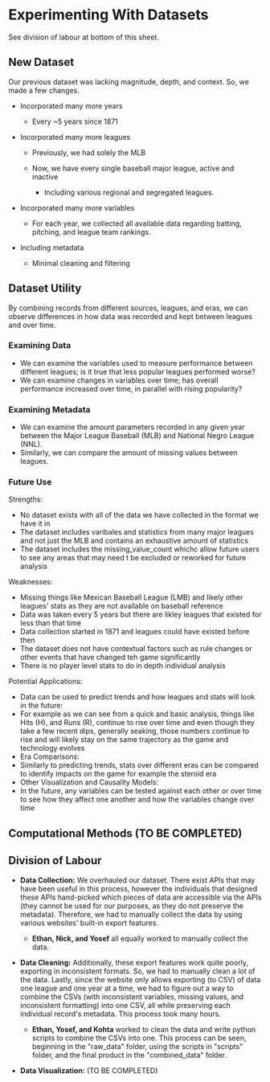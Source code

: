 # Experimenting With Datasets

See division of labour at bottom of this sheet.

## New Dataset

Our previous dataset was lacking magnitude, depth, and context. So, we made a few changes.

- Incorporated many more years

    - Every ~5 years since 1871

- Incorporated many more leagues

    - Previously, we had solely the MLB
    - Now, we have every single baseball major league, active and inactive
    
        - Including various regional and segregated leagues.

- Incorporated many more variables

    - For each year, we collected all available data regarding batting, pitching, and league team rankings.

- Including metadata

    - Minimal cleaning and filtering


## Dataset Utility

By combining records from different sources, leagues, and eras, we can observe differences in how data was recorded and kept between leagues and over time.

### Examining Data
- We can examine the variables used to measure performance between different leagues; is it true that less popular leagues performed worse?
- We can examine changes in variables over time; has overall performance increased over time, in parallel with rising popularity?

### Examining Metadata
- We can examine the amount parameters recorded in any given year between the Major League Baseball (MLB) and National Negro League (NNL). 
- Similarly, we can compare the amount of missing values between leagues. 

### Future Use
Strengths:
- No dataset exists with all of the data we have collected in the format we have it in
- The dataset includes varibales and statistics from many major leagues and not just the MLB and contains an exhaustive amount of statistics
- The dataset includes the missing_value_count whichc allow future users to see any areas that may need t be excluded or reworked for future analysis

Weaknesses:
- Missing things like Mexican Baseball League (LMB) and likely other leagues' stats as they are not available on baseball reference
- Data was taken every 5 years but there are likley leagues that existed for less than that time
- Data collection started in 1871 and leagues could have existed before then
- The dataset does not have contextual factors such as rule changes or other events that have changed teh game significantly
- There is no player level stats to do in depth individual analysis

Potential Applications:
- Data can be used to predict trends and how leagues and stats will look in the future:
- For example as we can see from a quick and basic analysis, things like Hits (H), and Runs (R), continue to rise over time and even though they take a few recent dips, generally seaking, those numbers continue to rise and will likely stay on the same trajectory as the game and technology evolves
- Era Comparisons:
- Similarly to predicting trends, stats over different eras can be compared to identify impacts on the game for example the steroid era
- Other Visualization and Causality Models:
- In the future, any variables can be tested against each other or over time to see how they affect one another and how the variables change over time
## Computational Methods (TO BE COMPLETED)


## Division of Labour

- **Data Collection:** We overhauled our dataset. There exist APIs that may have been useful in this process, however the individuals that designed these APIs hand-picked which pieces of data are accessible via the APIs (they cannot be used for our purposes, as they do not preserve the metadata). Therefore, we had to manually collect the data by using various websites' built-in export features. 

    - **Ethan, Nick, and Yosef** all equally worked to manually collect the data.

- **Data Cleaning:** Additionally, these export features work quite poorly, exporting in inconsistent formats. So, we had to manually clean a lot of the data. Lastly, since the website only allows exporting (to CSV) of data one league and one year at a time, we had to figure out a way to combine the CSVs (with inconsistent variables, missing values, and inconsistent formatting) into one CSV, all while preserving each individual record's metadata. This process took many hours.

    - **Ethan, Yosef, and Kohta** worked to clean the data and write python scripts to combine the CSVs into one. This process can be seen, beginning in the "raw_data" folder, using the scripts in "scripts" folder, and the final product in the "combined_data" folder. 

- **Data Visualization:** (TO BE COMPLETED)